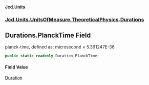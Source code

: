 #### [Jcd.Units](index.md 'index')
### [Jcd.Units.UnitsOfMeasure.TheoreticalPhysics](Jcd.Units.UnitsOfMeasure.TheoreticalPhysics.md 'Jcd.Units.UnitsOfMeasure.TheoreticalPhysics').[Durations](Durations.md 'Jcd.Units.UnitsOfMeasure.TheoreticalPhysics.Durations')

## Durations.PlanckTime Field

planck-time, defined as:  microsecond × 5.391247E-38

```csharp
public static readonly Duration PlanckTime;
```

#### Field Value
[Duration](Duration.md 'Jcd.Units.UnitTypes.Duration')